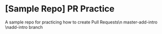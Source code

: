 # [Sample Repo] PR Practice
A sample repo for practicing how to create Pull Requests\n
master-add-intro
\nadd-intro branch

